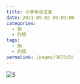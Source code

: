 ```yaml
---
title: 小青年谈恋爱
date: 2021-09-02 00:00:00
categories: 
  - 画
  - 约稿
tags: 
  - 画
  - 约稿
permalink: /pages/5675d3/
---
```


![5](/img/bingzhenqishui/5.jpg)

<!-- more -->

